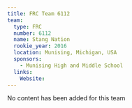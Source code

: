 ```yaml
---
title: FRC Team 6112
team:
  type: FRC
  number: 6112
  name: Stang Nation
  rookie_year: 2016
  location: Munising, Michigan, USA
  sponsors:
    - Munising High and Middle School
  links:
    Website: 
---
```

No content has been added for this team